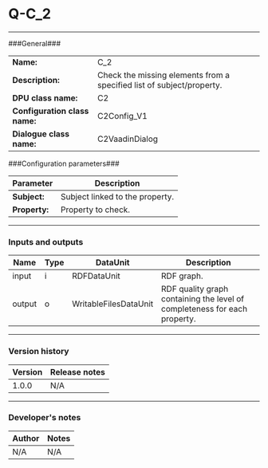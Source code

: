 # Q-C_2 #
----------

###General###

|                              |                                                               |
|------------------------------|---------------------------------------------------------------|
|**Name:**                     |C_2 							                               |
|**Description:**              |Check the missing elements from a specified list of subject/property. |
|**DPU class name:**           |C2     						                                   |
|**Configuration class name:** |C2Config_V1                           		                   |
|**Dialogue class name:**      |C2VaadinDialog 					                               |


###Configuration parameters###


|Parameter                        |Description                             |                                                        
|---------------------------------|----------------------------------------|
|**Subject:** 	                  |Subject linked to the property.         |
|**Property:**		              |Property to check.           	       |

***

### Inputs and outputs ###

|Name                |Type       |DataUnit                         |Description                          |
|--------------------|-----------|---------------------------------|-------------------------------------|
|input  	         |i 	     |RDFDataUnit    		           |RDF graph.			                 |
|output 	         |o 	     |WritableFilesDataUnit            |RDF quality graph containing the level of completeness for each property. |

***

### Version history ###

|Version            |Release notes        |
|-------------------|---------------------|
|1.0.0              |N/A                  |

***

### Developer's notes ###

|Author            |Notes                 |
|------------------|----------------------|
|N/A               |N/A                   | 
